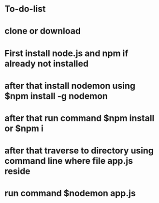 # To-do-list
# clone or download
# First install node.js and npm if already not installed
# after that install nodemon using $npm install -g nodemon
# after that run command $npm install or $npm i
# after that traverse to directory using command line where file app.js reside
# run command $nodemon app.js

